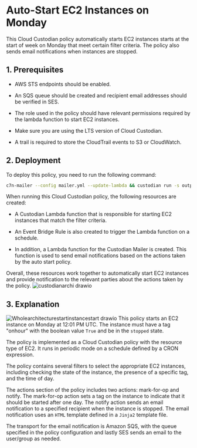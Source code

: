 # Auto-Start EC2 Instances on Monday

This Cloud Custodian policy automatically starts EC2 instances starts at the start of week on Monday that meet certain filter criteria. The policy also sends email notifications when instances are stopped.

## 1. Prerequisites

- AWS STS endpoints should be enabled.

- An SQS queue should be created and recipient email addresses should be verified in SES.

- The role used in the policy should have relevant permissions required by the lambda function to start EC2 instances.

- Make sure you are using the LTS version of Cloud Custodian.

- A trail is required to store the CloudTrail events to S3 or CloudWatch.

## 2. Deployment

To deploy this policy, you need to run the following command:

```bash
c7n-mailer --config mailer.yml --update-lambda && custodian run -s output/ startinstance.yml
```
When running this Cloud Custodian policy, the following resources are created:

- A Custodian Lambda function that is responsible for starting EC2 instances that match the filter criteria.

- An Event Bridge Rule is also created to trigger the Lambda function on a schedule.

- In addition, a Lambda function for the Custodian Mailer is created. This function is used to send email notifications based on the actions taken by the auto start policy.

Overall, these resources work together to automatically start EC2 instances and provide notification to the relevant parties about the actions taken by the policy.
![custodianarchi drawio](https://user-images.githubusercontent.com/122358742/222403598-40b557da-5086-4686-b48a-72cdae724a6a.png)

## 3. Explanation 
![Wholearchitecturestartinstancestart drawio](https://user-images.githubusercontent.com/122358742/222975313-2ba6d054-7063-4509-8498-c118c1b840e2.png)
This policy starts an EC2 instance on Monday at 12:01 PM UTC. The instance must have a tag "onhour" with the boolean value `True` and be in the `stopped` state.

The policy is implemented as a Cloud Custodian policy with the resource type of EC2. It runs in periodic mode on a schedule defined by a CRON expression.

The policy contains several filters to select the appropriate EC2 instances, including checking the state of the instance, the presence of a specific tag, and the time of day.

The actions section of the policy includes two actions: mark-for-op and notify. The mark-for-op action sets a tag on the instance to indicate that it should be started after one day. The notify action sends an email notification to a specified recipient when the instance is stopped. The email notification uses an `HTML` template defined in a `Jinja2` template file.

The transport for the email notification is Amazon SQS, with the queue specified in the policy configuration and lastly SES sends an email to the user/group as needed.
